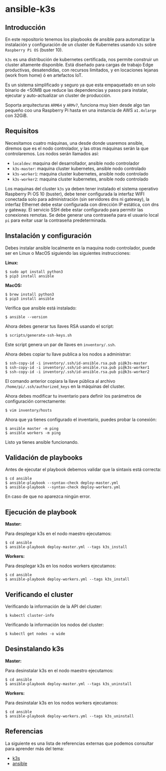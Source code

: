# ansible-k3s

## Introducción

En este repositorio tenemos los playbooks de ansible para automatizar la instalación y configuración de un
cluster de Kubernetes usando `k3s` sobre `Raspberry Pi OS` (buster 10).

`k3s` es una distribución de kubernetes certificada, nos permite construir un cluster altamente disponible. Está
diseñado para cargas de trabajo Edge productivas, desatendidas, con recursos limitados, y en locaciones lejanas
(work from home) ó en artefactos IoT.

Es un sistema simplificado y seguro ya que esta empaquetado en un solo binario de <50MB que reduce las dependencias
y pasos para instalar, ejecutar y auto-actualizar un cluster de producción.

Soporta arquitecturas `ARM64` y `ARMv7`, funciona muy bien desde algo tan pequeño coo una Raspberry Pi hasta en una
instancia de AWS `a1.4xlarge` con 32GiB.

## Requisitos

Necesitamos cuatro máquinas, una desde donde usaremos ansible, diremos que es el nodo controlador, y las otras
máquinas serán la que controlaremos. Los nodos serán llamados así:

* `localdev`: maquina del desarrollador, ansible nodo controlador
* `k3s-master`: maquina cluster kubernetes, ansible nodo controlado
* `k3s-worker1`: maquina cluster kubernetes, ansible nodo controlado
* `k3s-worker2`: maquina cluster kubernetes, ansible nodo controlado

Los maquinas del cluster `k3s` ya deben tener instalado el sistema operativo Raspberry Pi OS 10 (buster), debe tener
configurada la interfaz WIFI conectada solo para administración (sin servidores dns ni gateway), la interfaz Ethernet
debe estar configurada con dirección IP estática, con dns y gateway. El servicio SSH debe estar configurado para
permitir las conexiones remotas. Se debe generar una contraseña para el usuario local `pi` para evitar usar la
contraseña predeterminada.

## Instalación y configuración

Debes instalar ansible localmente en la maquina nodo controlador, puede ser en Linux o MacOS siguiendo
las siguientes instrucciones:

**Linux:**

```
$ sudo apt install python3
$ pip3 install ansible
```

**MacOS:**

```
$ brew install python3
$ pip3 install ansible
```

Verifica que ansible está instalado:

```
$ ansible --version
```

Ahora debes generar tus llaves RSA usando el script:

```
$ scripts/generate-ssh-keys.sh
```

Este script genera un par de llaves en `inventory/.ssh`.

Ahora debes copiar tu llave publica a los nodos a administrar:

```
$ ssh-copy-id -i inventory/.ssh/id-ansible.rsa.pub pi@k3s-master
$ ssh-copy-id -i inventory/.ssh/id-ansible.rsa.pub pi@k3s-worker1
$ ssh-copy-id -i inventory/.ssh/id-ansible.rsa.pub pi@k3s-worker2
```

El comando anterior copiara la llave pública al archivo `/home/pi/.ssh/authorized_keys` en la
máquinas del cluster.

Ahora debes modificar tu inventario para definir los parámetros de configuración correctamente:

```
$ vim inventory/hosts
```

Ahora que ya tienes configurado el inventario, puedes probar la conexión:

```
$ ansible master -m ping
$ ansible workers -m ping
```

Listo ya tienes ansible funcionando.

## Validación de playbooks

Antes de ejecutar el playbook debemos validar que la sintaxis está correcta:

```
$ cd ansible
$ ansible-playbook --syntax-check deploy-master.yml
$ ansible-playbook --syntax-check deploy-workers.yml
```

En caso de que no aparezca ningún error.

## Ejecución de playbook

**Master:**

Para desplegar k3s en el nodo maestro ejecutamos:

```
$ cd ansible
$ ansible-playbook deploy-master.yml --tags k3s_install
```

**Workers:**

Para desplegar k3s en los nodos workers ejecutamos:

```
$ cd ansible
$ ansible-playbook deploy-workers.yml --tags k3s_install
```

## Verificando el cluster

Verificando la información de la API del cluster:

```
$ kubectl cluster-info
```

Verificando la información los nodos del cluster:

```
$ kubectl get nodes -o wide
```

## Desinstalando k3s

**Master:**

Para desinstalar k3s en el nodo maestro ejecutamos:

```
$ cd ansible
$ ansible-playbook deploy-master.yml --tags k3s_uninstall
```

**Workers:**

Para desinstalar k3s en los nodos workers ejecutamos:

```
$ cd ansible
$ ansible-playbook deploy-workers.yml --tags k3s_uninstall
```

## Referencias

La siguiente es una lista de referencias externas que podemos consultar para aprender más del tema:

* [k3s](https://k3s.io/)
* [ansible](https://github.com/ansible/ansible)
